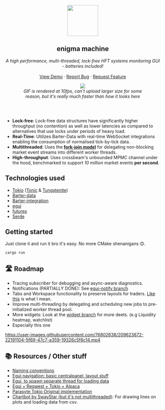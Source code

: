 <!-- markdownlint-configure-file {
  "MD013": {
    "code_blocks": false,
    "tables": false
  },
  "MD033": false,
  "MD041": false
} -->

<div align="center">
<a href="https://github.com/othneildrew/Best-README-Template">
    <img height="100" src="https://images-wixmp-ed30a86b8c4ca887773594c2.wixmp.com/f/84a49b59-fcd9-4cc1-9896-10c237af55d0/dcb3lek-c2143f37-7e5f-45be-8291-51c4e69997cf.gif?token=eyJ0eXAiOiJKV1QiLCJhbGciOiJIUzI1NiJ9.eyJzdWIiOiJ1cm46YXBwOjdlMGQxODg5ODIyNjQzNzNhNWYwZDQxNWVhMGQyNmUwIiwiaXNzIjoidXJuOmFwcDo3ZTBkMTg4OTgyMjY0MzczYTVmMGQ0MTVlYTBkMjZlMCIsIm9iaiI6W1t7InBhdGgiOiJcL2ZcLzg0YTQ5YjU5LWZjZDktNGNjMS05ODk2LTEwYzIzN2FmNTVkMFwvZGNiM2xlay1jMjE0M2YzNy03ZTVmLTQ1YmUtODI5MS01MWM0ZTY5OTk3Y2YuZ2lmIn1dXSwiYXVkIjpbInVybjpzZXJ2aWNlOmZpbGUuZG93bmxvYWQiXX0.mir1KAo6CAqMWYFAQ5SeZxw5138vRURUGegbbrYvc4A">
</a>
  <h2>enigma machine</h2>
<p align="center"><i>
    A high performance, multi-threaded, lock-free HFT systems monitoring GUI - batteries included!
    </i><br />
    <br />
    <a href="https://github.com/othneildrew/Best-README-Template">View Demo</a>
    ·
    <a href="https://github.com/othneildrew/Best-README-Template/issues">Report Bug</a>
    ·
    <a href="https://github.com/othneildrew/Best-README-Template/issues">Request Feature</a>
  </p>
  
  <figure>
    <img src="https://media1.tenor.com/images/589e7ed35c66cfda5a4d2ecf4c9559d0/tenor.gif?itemid=27442143">
    <br>
    <figcaption><em>GIF is rendered at 10fps, can't upload larger size for some reason, but it's really much faster than how it looks here</em></figcaption>
  </figure>
  <br>
  <br>
</div>

* **Lock-free**: Lock-free data structures have significantly higher throughput (no contention) as well as lower latencies as compared to alternatives that use locks under periods of heavy load.
* **Real-Time**: Utilizes Barter-Data with real-time WebSocket integrations enabling the consumption of normalised tick-by-tick data.
* **Multithreaded**: Uses the **[fork-join model](https://en.wikipedia.org/wiki/Fork%E2%80%93join_model)** for delegating non-blocking market event streams into different worker threads.
* **High-throughput**: Uses crossbeam's unbounded MPMC channel under the hood, benchmarked to support _10 million_ market events **per second**.

## Technologies used
- [Tokio](https://crates.io/crates/tokio) ([Tonic](https://github.com/hyperium/tonic) & [Tungstenite](https://github.com/snapview/tokio-tungstenite))
- [Barter-data](https://crates.io/crates/barter-data)
- [Barter-integration](https://crates.io/crates/barter-integration)
- [egui](https://crates.io/crates/egui)
- [futures](https://crates.io/crates/futures)
- [Serde](https://serde.rs/)

## Getting started
Just clone it and run it bro it's easy. No more CMake shenanigans 😊.
```rust
cargo run
```

## 🛣️ Roadmap
- Tracing subscriber for debugging and async-aware diagnostics.
- Notifications (PARTIALLY DONE): See [egui-notify branch](https://github.com/g-tejas/enigma/tree/egui-notify)
- Tabs and Workspace functionality to preserve layouts for traders. [Like this](https://discord.com/channels/900275882684477440/904461220592119849/1012443669451776041) is what I mean.
- Improve multi-threading by delegating and scheduling new jobs to pre-initialized worker thread pool.
- More widgets: Look at the [widget branch](https://github.com/g-tejas/enigma/tree/master/src/widgets) for more deets. (e.g Liquidity heatmap, watchlist)
- Especially this one

https://user-images.githubusercontent.com/76802638/209623672-22191104-5f69-47c7-a359-19326c5f8c14.mp4


## 📚 Resources / Other stuff
- [Naming conventions](https://rust-lang.github.io/api-guidelines/naming.html)
- [Egui navigation: basic centralpanel, layout stuff](https://github.com/mikael-nilsson-github/rust-egui-basic-navigation)
- [Egui, to spawn separate thread for loading data](https://github.com/mikael-nilsson-github/egui-alpaca-crypto-trading)
- [Egui + Reqwest + Tokio + Alpaca](https://github.com/mikael-nilsson-github/egui-async-reqwest-tokio-alpaca/blob/main/src/main.rs)
- [Parasyte Tokio Original implementation](https://github.com/parasyte/egui-tokio-example/blob/main/src/main.rs)
- [Chartbot by SwayStar (but it's not multithreaded)](https://github.com/SwayStar123/chart_bot/blob/master/src/chartbot.rs): For drawing lines on plots and loading data from csv.

